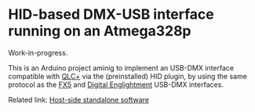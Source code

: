 # HID-based DMX-USB interface running on an Atmega328p

Work-in-progress.

This is an Arduino project aminig to implement an USB-DMX interface compatible with [QLC+](https://qlcplus.org/) via the (preinstalled) HID plugin,
by using the same protocol as the [FX5](http://fx5.de/) and [Digital Englightment](http://www.digital-enlightenment.de/usbdmx.htm) USB-DMX interfaces.

Related link: [Host-side standalone software](https://github.com/fx5/usbdmx)
